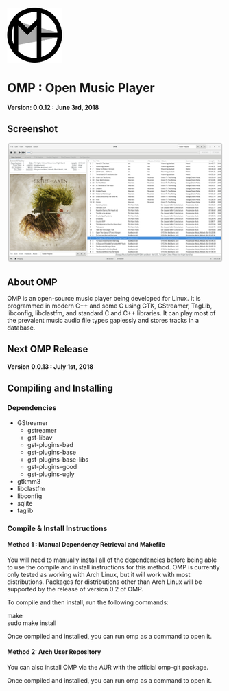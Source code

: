 ![Logo](/Images/OMP_Icon_128.png?raw=true)
# OMP : Open Music Player
#### Version: 0.0.12 : June 3rd, 2018





## Screenshot
![Screenshot1](Images/Screenshots/Main.png?raw=true)





## About OMP

OMP is an open-source music player being developed for Linux. It is
programmed in modern C++ and some C using GTK, GStreamer, TagLib, libconfig, 
libclastfm, and standard C and C++ libraries. It can play most of the 
prevalent music audio file types gaplessly and stores tracks in a database.





## Next OMP Release

#### Version 0.0.13 : July 1st, 2018





## Compiling and Installing

### Dependencies

  - GStreamer
     - gstreamer
     - gst-libav
     - gst-plugins-bad
     - gst-plugins-base
     - gst-plugins-base-libs
     - gst-plugins-good
     - gst-plugins-ugly
  - gtkmm3
  - libclastfm 
  - libconfig
  - sqlite
  - taglib



### Compile & Install Instructions

#### Method 1 : Manual Dependency Retrieval and Makefile

  You will need to manually install all of the dependencies before being able
  to use the compile and install instructions for this method. OMP is currently
  only tested as working with Arch Linux, but it will work with most 
  distributions. Packages for distributions other than Arch Linux will be 
  supported by the release of version 0.2 of OMP.


  To compile and then install, run the following commands:<br />


  make<br />
  sudo make install<br />


  Once compiled and installed, you can run omp as a command to open it.<br />



#### Method 2: Arch User Repository

  You can also install OMP via the AUR with the official omp-git package.


  Once compiled and installed, you can run omp as a command to open it.
